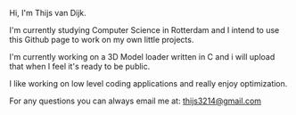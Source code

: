 Hi, I'm Thijs van Dijk.

I'm currently studying Computer Science in Rotterdam and I intend to use this Github page
to work on my own little projects.

I'm currently working on a 3D Model loader written in C and i will upload that when I feel
it's ready to be public.

I like working on low level coding applications and really enjoy optimization.

For any questions you can always email me at: thijs3214@gmail.com
